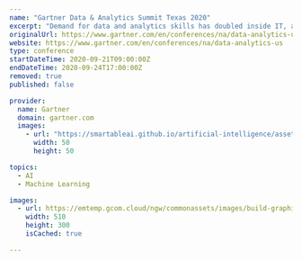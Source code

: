 ```yaml
---
name: "Gartner Data & Analytics Summit Texas 2020"
excerpt: "Demand for data and analytics skills has doubled inside IT, and even more rapidly outside IT. New business models and sweeping technology change, including AI, are driving the need for a data and analytics-centric culture."
originalUrl: https://www.gartner.com/en/conferences/na/data-analytics-us
website: https://www.gartner.com/en/conferences/na/data-analytics-us
type: conference
startDateTime: 2020-09-21T09:00:00Z
endDateTime: 2020-09-24T17:00:00Z
removed: true
published: false

provider:
  name: Gartner
  domain: gartner.com
  images:
    - url: "https://smartableai.github.io/artificial-intelligence/assets/images/organizations/gartner.com-50x50.jpg"
      width: 50
      height: 50

topics:
  - AI
  - Machine Learning

images:
  - url: https://emtemp.gcom.cloud/ngw/commonassets/images/build-graphics/corporate-homepage/conference-promotion/conference-images-na.jpg
    width: 510
    height: 300
    isCached: true

---
```


